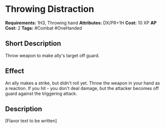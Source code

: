 # Throwing Distraction

**Requirements:** 1H3, Throwing hand
**Attributes:** DX/PR+1H
**Cost:** 10 XP
**AP Cost:** 2
**Tags:** #Combat #OneHanded

## Short Description
Throw weapon to make ally's target off guard.

## Effect
An ally makes a strike, but didn't roll yet. Throw the weapon in your hand as a reaction. If you hit - you don't deal damage, but the attacker becomes off guard against the triggering attack.

## Description
[Flavor text to be written]